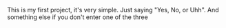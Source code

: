 This is my first project, it's very simple. Just saying "Yes, No, or Uhh". And something else if you don't enter one of the three
